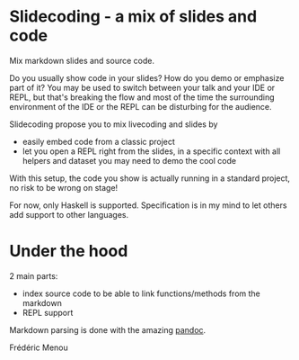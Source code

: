 # Slidecoding - a mix of slides and code

Mix markdown slides and source code.

Do you usually show code in your slides? How do you demo or emphasize part of it?
You may be used to switch between your talk and your IDE or REPL, but that's
breaking the flow and most of the time the surrounding environment of the IDE or
the REPL can be disturbing for the audience.

Slidecoding propose you to mix livecoding and slides by

 - easily embed code from a classic project
 - let you open a REPL right from the slides, in a specific context with all helpers
   and dataset you may need to demo the cool code

With this setup, the code you show is actually running in a standard project, no
risk to be wrong on stage!

For now, only Haskell is supported. Specification is in my mind to let others
add support to other languages.

# Under the hood

2 main parts:

 - index source code to be able to link functions/methods from the markdown
 - REPL support

Markdown parsing is done with the amazing [pandoc](http://pandoc.org).

Frédéric Menou
